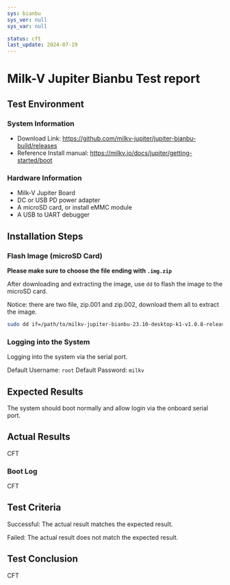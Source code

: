 ```yaml
---
sys: bianbu
sys_ver: null
sys_var: null

status: cft
last_update: 2024-07-19
---
```


# Milk-V Jupiter Bianbu Test report

## Test Environment

### System Information

- Download Link: https://github.com/milkv-jupiter/jupiter-bianbu-build/releases
- Reference Install manual: https://milkv.io/docs/jupiter/getting-started/boot

### Hardware Information

- Milk-V Jupiter Board
- DC or USB PD power adapter
- A microSD card, or install eMMC module
- A USB to UART debugger

## Installation Steps

### Flash Image (microSD Card)

**Please make sure to choose the file ending with `.img.zip`**

After downloading and extracting the image, use `dd` to flash the image to the microSD card.

Notice: there are two file, zip.001 and zip.002, download them all to extract the image.

```bash
sudo dd if=/path/to/milkv-jupiter-bianbu-23.10-desktop-k1-v1.0.8-release-2024-0716.img of=/dev/sdX bs=1M status=progress
```

### Logging into the System

Logging into the system via the serial port.

Default Username: `root`
Default Password: `milkv`

## Expected Results

The system should boot normally and allow login via the onboard serial port.

## Actual Results

CFT

### Boot Log

CFT

## Test Criteria

Successful: The actual result matches the expected result.

Failed: The actual result does not match the expected result.

## Test Conclusion

CFT